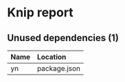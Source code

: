 # Knip report

## Unused dependencies (1)

| Name | Location     |
|:---|:-------------|
| yn | package.json |

